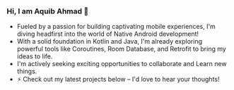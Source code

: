 ### Hi, I am Aquib Ahmad 👋
- Fueled by a passion for building captivating mobile experiences, I'm diving headfirst into the world of Native Android development! 
- With a solid foundation in Kotlin and Java, I'm already exploring powerful tools like Coroutines, Room Database, and Retrofit to bring my ideas to life.
- I'm actively seeking exciting opportunities to collaborate and Learn new things.
- ⚡️ Check out my latest projects below – I'd love to hear your thoughts!


<!--### Hi, I am Aquib Ahmad 👋
I am currently learning Native Android Devlopment at the moment.
I have clear fundamentals of kotlin and Java.
I have worked with tool's like Coroutines, Room Database and Retrofit which are primarly used in native devlopment.
You can check my projects below, Thank You.-->

<!--
**aquib8112/aquib8112** is a ✨ _special_ ✨ repository because its `README.md` (this file) appears on your GitHub profile.

Here are some ideas to get you started:

- 🔭 I’m currently working on ...
- 🌱 I’m currently learning ...
- 👯 I’m looking to collaborate on ...
- 🤔 I’m looking for help with ...
- 💬 Ask me about ...
- 📫 How to reach me: ...
- 😄 Pronouns: ...
- ⚡ Fun fact: ...
-->
